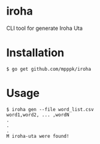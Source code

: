 # iroha
CLI tool for generate Iroha Uta

# Installation

```shell
$ go get github.com/mpppk/iroha
```

# Usage

```shell
$ iroha gen --file word_list.csv
word1,word2, ... ,wordN
.
.
.
M iroha-uta were found!
```